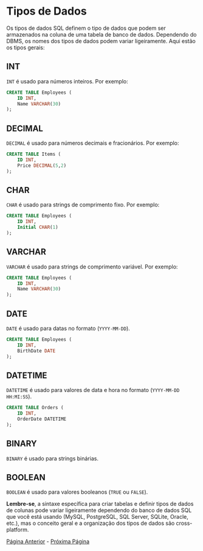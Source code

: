 # Tipos de Dados

Os tipos de dados SQL definem o tipo de dados que podem ser armazenados na coluna de uma tabela de banco de dados. Dependendo do DBMS, os nomes dos tipos de dados podem variar ligeiramente. Aqui estão os tipos gerais:

## INT

`INT` é usado para números inteiros. Por exemplo:

```sql
CREATE TABLE Employees (
    ID INT,
    Name VARCHAR(30)
);
```

## DECIMAL

`DECIMAL` é usado para números decimais e fracionários. Por exemplo:

```sql
CREATE TABLE Items (
    ID INT,
    Price DECIMAL(5,2)
);
```

## CHAR

`CHAR` é usado para strings de comprimento fixo. Por exemplo:

```sql
CREATE TABLE Employees (
    ID INT,
    Initial CHAR(1)
);
```

## VARCHAR

`VARCHAR` é usado para strings de comprimento variável. Por exemplo:

```sql
CREATE TABLE Employees (
    ID INT,
    Name VARCHAR(30)
);
```

## DATE

`DATE` é usado para datas no formato (`YYYY-MM-DD`).

```sql
CREATE TABLE Employees (
    ID INT,
    BirthDate DATE
);
```

## DATETIME

`DATETIME` é usado para valores de data e hora no formato (`YYYY-MM-DD HH:MI:SS`).

```sql
CREATE TABLE Orders (
    ID INT,
    OrderDate DATETIME
);
```

## BINARY

`BINARY` é usado para strings binárias.

## BOOLEAN

`BOOLEAN` é usado para valores booleanos (`TRUE` ou `FALSE`).

**Lembre-se**, a sintaxe específica para criar tabelas e definir tipos de dados de colunas pode variar ligeiramente dependendo do banco de dados SQL que você está usando (MySQL, PostgreSQL, SQL Server, SQLite, Oracle, etc.), mas o conceito geral e a organização dos tipos de dados são cross-platform.


[Página Anterior](../data-types/README.md) - [Próxima Página](../operators/README.md)